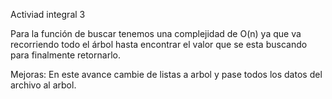Activiad integral 3

Para la función de buscar tenemos una complejidad de O(n) ya que va recorriendo todo el árbol hasta encontrar el valor que se esta buscando
para finalmente retornarlo.

Mejoras: En este avance cambie de listas a arbol y pase todos los datos del archivo al arbol.
